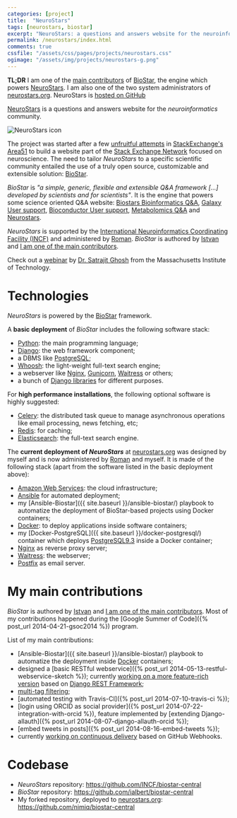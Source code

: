 ```yaml
---
categories: [project]
title:  "NeuroStars"
tags: [neurostars, biostar]
excerpt: "NeuroStars: a questions and answers website for the neuroinformatics community"
permalink: /neurostars/index.html
comments: true
cssfile: "/assets/css/pages/projects/neurostars.css"
ogimage: "/assets/img/projects/neurostars-g.png"
---
```


<div class="initial-note">
<strong>TL;DR</strong> I am one of the
<a href="https://github.com/ialbert/biostar-central/commits?author=nimiq">main contributors</a>
of <a href="https://github.com/ialbert/biostar-central">BioStar</a>, the engine which powers
<a href="http://neurostars.org/">NeuroStars</a>. I am also one of the two system administrators
of <a href="http://neurostars.org/">neurostars.org</a>. NeuroStars is
<a href="https://github.com/nimiq/biostar-central">hosted on
GitHub<i class="fa fa-github fa-lg" style="vertical-align: baseline; margin-left: .3rem;"></i></a>
</div>

[NeuroStars](http://neurostars.org/) is a questions and answers website for the
*neuroinformatics* community. 

<img src="{{ site.baseurl }}/assets/img/projects/neurostars-g.png" alt="NeuroStars icon" class="right">

The project was started after a few 
[unfruitful attempts](http://meta.cogsci.stackexchange.com/questions/271/neuroinformatics-and-cognitive-sciences)
in [StackExchange's Area51](http://area51.stackexchange.com/proposals/38069/neuroinformatics/)
to build a website part of the
[Stack Exchange Network](http://en.wikipedia.org/wiki/Stack_Exchange_Network)
focused on neuroscience.
The need to tailor *NeuroStars* to a specific scientific community entailed the use of a truly
open source, customizable and extensible solution: [BioStar](https://github.com/ialbert/biostar-central).

*BioStar* is *"a simple, generic, flexible and extensible Q&A framework [...] developed by
scientists and for scientists"*. It is the engine that powers some science oriented Q&A website:
[Biostars Bioinformatics Q&A](https://www.biostars.org),
[Galaxy User support](https://biostar.usegalaxy.org),
[Bioconductor User support](https://support.bioconductor.org),
[Metabolomics Q&A](http://www.metastars.org) and
[Neurostars](http://www.neurostars.org).

*NeuroStars* is supported by the
[International Neuroinformatics Coordinating Facility (INCF)](http://www.incf.org/)
and administered by [Roman](https://github.com/brainstorm).
*BioStar* is authored by [Istvan](https://github.com/ialbert) and 
[I am one of the main contributors](https://github.com/ialbert/biostar-central/commits?author=nimiq).

Check out a [webinar](https://www.youtube.com/watch?v=veVD1olyaW4) by
[Dr. Satrajit Ghosh](https://github.com/satra)
from the Massachusetts Institute of Technology.

Technologies
============
*NeuroStars* is powered by the [BioStar](https://github.com/ialbert/biostar-central) framework.

A **basic deployment** of *BioStar* includes the following software stack:

- [Python](https://www.python.org/): the main programming language;
- [Django](https://www.djangoproject.com/): the web framework component;
- a DBMS like [PostgreSQL](http://www.postgresql.org/);
- [Whoosh](https://pypi.python.org/pypi/Whoosh/): the light-weight full-text search engine;
- a webserver like [Nginx](http://nginx.org/), [Gunicorn](http://gunicorn.org/),
[Waitress](http://waitress.readthedocs.org/en/latest/) or others;
- a bunch of [Django libraries](https://github.com/ialbert/biostar-central/blob/master/conf/requirements/base.txt)
for different purposes.

For **high performance installations**, the following optional software is highly suggested:

- [Celery](http://www.celeryproject.org/): the distributed task queue to manage asynchronous
operations like email processing, news fetching, etc;
- [Redis](http://redis.io/): for caching;
- [Elasticsearch](http://www.elasticsearch.org/): the full-text search engine.

The **current deployment of *NeuroStars*** at [neurostars.org](http://neurostars.org) was designed
by myself and is now administered by [Roman](https://github.com/brainstorm) and myself. It is
made of the following stack (apart from the software listed in the basic deployment above):

- [Amazon Web Services](http://aws.amazon.com/): the cloud infrastructure;
- [Ansible](http://www.ansible.com/) for automated deployment;
- my [Ansible-Biostar]({{ site.baseurl }}/ansible-biostar/) playbook to automatize the deployment of BioStar-based projects
using Docker containers;
- [Docker](https://www.docker.com/): to deploy applications inside software containers;
- my [Docker-PostgreSQL]({{ site.baseurl }}/docker-postgresql/) container which deploys
[PostgreSQL9.3](http://www.postgresql.org/) inside a Docker container;
- [Nginx](http://nginx.org/) as reverse proxy server;
- [Waitress](http://waitress.readthedocs.org/en/latest/): the webserver;
- [Postfix](http://www.postfix.org/) as email server.


My main contributions
=====================
*BioStar* is authored by [Istvan](https://github.com/ialbert) and 
[I am one of the main contributors](https://github.com/ialbert/biostar-central/commits?author=nimiq).
Most of my contributions happened during the [Google Summer of Code]({% post_url 2014-04-21-gsoc2014 %}) program.

List of my main contributions:

- [Ansible-Biostar]({{ site.baseurl }}/ansible-biostar/) playbook to automatize the deployment
inside [Docker](https://www.docker.com/) containers;
- designed a [basic RESTful webservice]({% post_url 2014-05-13-restful-webservice-sketch %});
currently [working on a more feature-rich version](https://github.com/nimiq/biostar-central/commits/api)
based on [Django REST Framework](http://www.django-rest-framework.org/);
- [multi-tag filtering](https://github.com/INCF/biostar-central/pull/31);
- [automated testing with Travis-CI]({% post_url 2014-07-10-travis-ci %});
- [login using ORCID as social provider]({% post_url 2014-07-22-integration-with-orcid %}),
feature implemented by [extending Django-allauth]({% post_url 2014-08-07-django-allauth-orcid %});
- [embed tweets in posts]({% post_url 2014-08-16-embed-tweets %});
- currently [working on continuous delivery](https://github.com/nimiq/biostar-central/commit/1771aa8614d82a3faf9467c9c1c60cd62555af05) based on GitHub Webhooks.


Codebase
========
- *NeuroStars* repository: <https://github.com/INCF/biostar-central>
- *BioStar* repository: <https://github.com/ialbert/biostar-central>
- My forked repository, deployed to [neurostars.org](http://neurostars.org/): <https://github.com/nimiq/biostar-central>